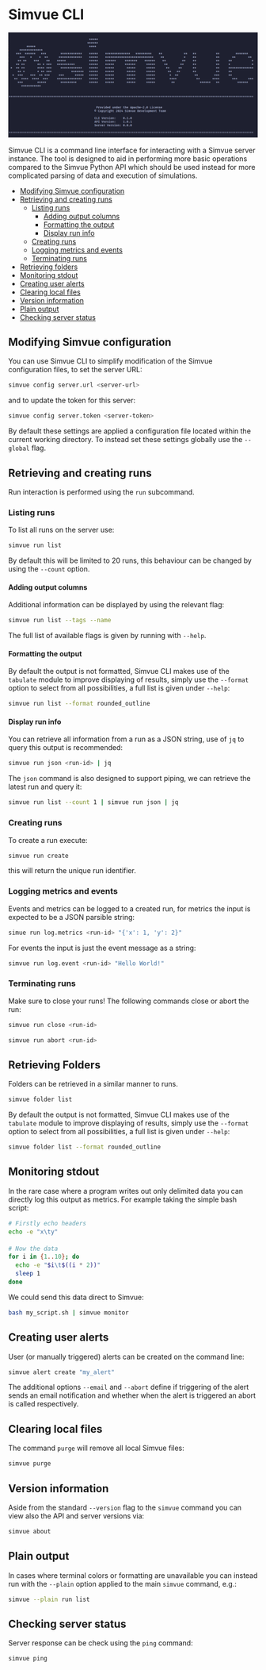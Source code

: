# Simvue CLI

![cli_image](https://raw.githubusercontent.com/simvue-io/simvue-cli/main/CLI_image.png)

Simvue CLI is a command line interface for interacting with a Simvue server instance. The tool is designed to aid in performing more basic operations compared to the Simvue Python API which should be used instead for more complicated parsing of data and execution of simulations.

* [Modifying Simvue configuration](#modifying-simvue-configuration)
* [Retrieving and creating runs](#retrieving-and-creating-runs)
  * [Listing runs](#listing-runs)
    * [Adding output columns](#adding-output-columns)
    * [Formatting the output](#formatting-the-output)
    * [Display run info](#display-run-info)
  * [Creating runs](#creating-runs)
  * [Logging metrics and events](#logging-metrics-and-events)
  * [Terminating runs](#terminating-runs)
* [Retrieving folders](#retrieving-folders)
* [Monitoring stdout](#monitoring-stdout)
* [Creating user alerts](#creating-user-alerts)
* [Clearing local files](#clearing-local-files)
* [Version information](#version-information)
* [Plain output](#plain-output)
* [Checking server status](#checking-server-status)

## Modifying Simvue configuration

You can use Simvue CLI to simplify modification of the Simvue configuration files, to set the server URL:

```sh
simvue config server.url <server-url>
```

and to update the token for this server:

```sh
simvue config server.token <server-token>
```

By default these settings are applied a configuration file located within the current working directory. To instead set these settings globally use the `--global` flag.

## Retrieving and creating runs

Run interaction is performed using the `run` subcommand.

### Listing runs

To list all runs on the server use:

```sh
simvue run list
```

By default this will be limited to 20 runs, this behaviour can be changed by using the `--count` option.

#### Adding output columns

Additional information can be displayed by using the relevant flag:

```sh
simvue run list --tags --name
```

The full list of available flags is given by running with `--help`.

#### Formatting the output

By default the output is not formatted, Simvue CLI makes use of the `tabulate` module to improve displaying of results, simply use the `--format` option to select from all possibilities, a full list is given under `--help`:

```sh
simvue run list --format rounded_outline
```

#### Display run info

You can retrieve all information from a run as a JSON string, use of `jq` to query this output is recommended:

```sh
simvue run json <run-id> | jq
```

The `json` command is also designed to support piping, we can retrieve the latest run and query it:

```sh
simvue run list --count 1 | simvue run json | jq 
```

### Creating runs

To create a run execute:

```sh
simvue run create
```

this will return the unique run identifier.

### Logging metrics and events

Events and metrics can be logged to a created run, for metrics the input is expected to be a JSON parsible string:

```sh
simue run log.metrics <run-id> "{'x': 1, 'y': 2}"
```

For events the input is just the event message as a string:

```sh
simvue run log.event <run-id> "Hello World!"
```

### Terminating runs

Make sure to close your runs! The following commands close or abort the run:

```sh
simvue run close <run-id>
```

```sh
simvue run abort <run-id>
```

## Retrieving Folders

Folders can be retrieved in a similar manner to runs.

```sh
simvue folder list
```

By default the output is not formatted, Simvue CLI makes use of the `tabulate` module to improve displaying of results, simply use the `--format` option to select from all possibilities, a full list is given under `--help`:

```sh
simvue folder list --format rounded_outline
```

## Monitoring stdout

In the rare case where a program writes out only delimited data you can directly log this output as metrics. For example taking the simple bash script:

```bash
# Firstly echo headers
echo -e "x\ty"

# Now the data
for i in {1..10}; do
  echo -e "$i\t$((i * 2))"
  sleep 1
done
```

We could send this data direct to Simvue:

```sh
bash my_script.sh | simvue monitor
```

## Creating user alerts

User (or manually triggered) alerts can be created on the command line:

```sh
simvue alert create "my_alert"
```

The additional options `--email` and `--abort` define if triggering of the alert sends an email notification and whether when the alert is triggered an abort is called respectively.

## Clearing local files

The command `purge` will remove all local Simvue files:

```sh
simvue purge
```

## Version information

Aside from the standard `--version` flag to the `simvue` command you can view also the API and server versions via:

```sh
simvue about
```

## Plain output

In cases where terminal colors or formatting are unavailable you can instead run with the `--plain` option applied to the main `simvue` command, e.g.:

```sh
simvue --plain run list
```

## Checking server status

Server response can be check using the `ping` command:

```sh
simvue ping
```
